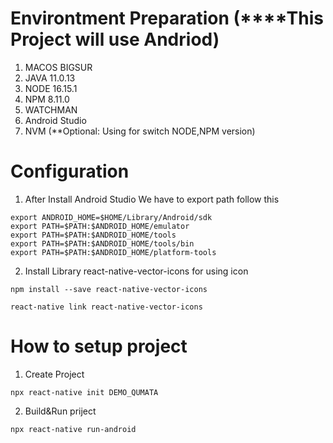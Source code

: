 # Environtment Preparation (****This Project will use Andriod)
1. MACOS BIGSUR
2. JAVA 11.0.13 
3. NODE 16.15.1
4. NPM 8.11.0
5. WATCHMAN
6. Android Studio
7. NVM (**Optional: Using for switch NODE,NPM version)

# Configuration
1. After Install Android Studio We have to export path follow this
```
export ANDROID_HOME=$HOME/Library/Android/sdk
export PATH=$PATH:$ANDROID_HOME/emulator
export PATH=$PATH:$ANDROID_HOME/tools
export PATH=$PATH:$ANDROID_HOME/tools/bin
export PATH=$PATH:$ANDROID_HOME/platform-tools
```

2. Install Library react-native-vector-icons for using icon
```
npm install --save react-native-vector-icons  
```
```
react-native link react-native-vector-icons    
```

# How to setup project
1. Create Project
```
npx react-native init DEMO_QUMATA
```

2. Build&Run priject
```
npx react-native run-android
```


